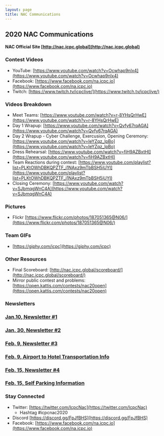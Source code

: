 ```yaml
---
layout: page
title: NAC Communications
---
```


## 2020 NAC Communications
#### NAC Official Site [http://nac.icpc.global](http://nac.icpc.global)

### Contest Videos
- YouTube: [https://www.youtube.com/watch?v=Ocwhap9nIx4](https://www.youtube.com/watch?v=Ocwhap9nIx4)
- Facebook: [https://www.facebook.com/na.icpc.io](https://www.facebook.com/na.icpc.io)
- Twitch: [https://www.twitch.tv/icpclive/](https://www.twitch.tv/icpclive/)

### Videos Breakdown
- Meet Teams: [https://www.youtube.com/watch?v=r-8YHsQrHwE](https://www.youtube.com/watch?v=r-8YHsQrHwE)
- Day 1 Wrapup: [https://www.youtube.com/watch?v=Qvfy67rqAGA](https://www.youtube.com/watch?v=Qvfy67rqAGA)
- Day 2 Wrapup - Cyber Challenge, Exercusion, Opening Ceremony: [https://www.youtube.com/watch?v=IeYZqz_lpBo](https://www.youtube.com/watch?v=IeYZqz_lpBo)
- Dress Rehearsal: [https://www.youtube.com/watch?v=fiH9AZBxtHI](https://www.youtube.com/watch?v=fiH9AZBxtHI) 
- Team Reactions during contest: [https://www.youtube.com/playlist?list=PLKtOWhDBKQPZTF_i1NAxz9mTbBSH5iUYI](https://www.youtube.com/playlist?list=PLKtOWhDBKQPZTF_i1NAxz9mTbBSH5iUYI)
- Closing Ceremony: [https://www.youtube.com/watch?v=SJbmqgWnC4A](https://www.youtube.com/watch?v=SJbmqgWnC4A)

### Pictures
- Flickr [https://www.flickr.com/photos/187051365@N06/](https://www.flickr.com/photos/187051365@N06/)

### Team GIFs
- [https://giphy.com/icpc](https://giphy.com/icpc)


### Other Resources
- Final Scoreboard: [http://nac.icpc.global/scoreboard/](http://nac.icpc.global/scoreboard/)
- Mirror public contest and problems: [https://open.kattis.com/contests/nac20open](https://open.kattis.com/contests/nac20open)

### Newsletters

### [Jan.10, Newsletter #1](/nac/Jan10-Letter1.pdf)

### [Jan. 30, Newsletter #2](/nac/Jan30-Letter2.pdf)

### [Feb. 9, Newsletter #3](/nac/Feb9-Letter3.pdf)

### [Feb. 9, Airport to Hotel Transportation Info](/nac/AirportToHotelTransportation.pdf)

### [Feb. 15, Newsletter #4](/nac/Feb14-newsletter4.pdf)

### [Feb. 15, Self Parking Information](/nac/SelfParkingInfo.pdf)

### Stay Connected
- Twitter: [https://twitter.com/IcpcNac](https://twitter.com/IcpcNac)
    - Hashtag #icpcnac2020
- Discord [https://discord.gg/FpJfBHS](https://discord.gg/FpJfBHS)
- Facebook: [https://www.facebook.com/na.icpc.io](https://www.facebook.com/na.icpc.io)